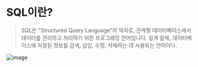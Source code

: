 # SQL이란?

> SQL은 "Structured Query Language"의 약자로, 관계형 데이터베이스에서 데이터를 관리하고 처리하기 위한 프로그래밍 언어입니다. 쉽게 말해, 데이터베이스에 저장된 정보를 검색, 삽입, 수정, 삭제하는 데 사용되는 언어이다.

![image](https://github.com/user-attachments/assets/8acf9ead-4eed-41f0-b091-c0edaf71569f)
